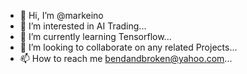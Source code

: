 - 👋 Hi, I’m @markeino
- 👀 I’m interested in AI Trading...
- 🌱 I’m currently learning Tensorflow...
- 💞️ I’m looking to collaborate on any related Projects...
- 📫 How to reach me bendandbroken@yahoo.com...

<!---
markeino/markeino is a ✨ special ✨ repository because its `README.md` (this file) appears on your GitHub profile.
You can click the Preview link to take a look at your changes.
--->
